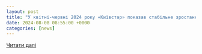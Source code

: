 ```yaml
---
layout: post
title: "У квітні-червні 2024 року «Київстар» показав стабільне зростання: дохід та прибуток збільшився на понад 9% | dev.ua"
date: 2024-08-08 08:55:00 +0000
categories: [news]
---
```


[Читати далі](https://dev.ua/news/zvit-kyivstar-za-2-kvartal-2024)
